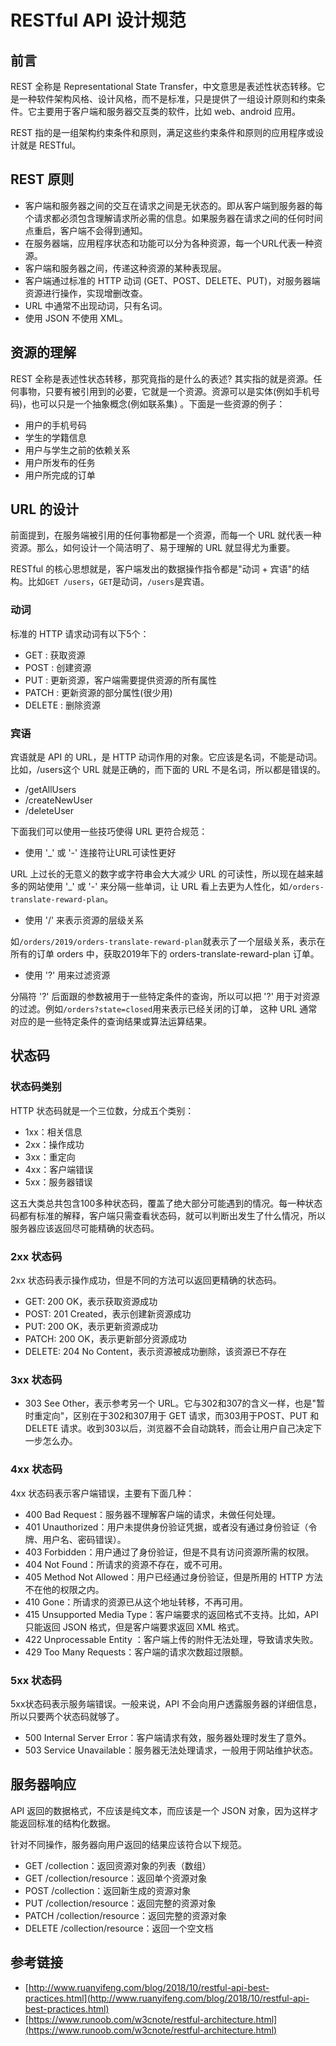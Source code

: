 # RESTful API 设计规范

## 前言
REST 全称是 Representational State Transfer，中文意思是表述性状态转移。它是一种软件架构风格、设计风格，而不是标准，只是提供了一组设计原则和约束条件。它主要用于客户端和服务器交互类的软件，比如 web、android 应用。

REST 指的是一组架构约束条件和原则，满足这些约束条件和原则的应用程序或设计就是 RESTful。

## REST 原则
- 客户端和服务器之间的交互在请求之间是无状态的。即从客户端到服务器的每个请求都必须包含理解请求所必需的信息。如果服务器在请求之间的任何时间点重启，客户端不会得到通知。
- 在服务器端，应用程序状态和功能可以分为各种资源，每一个URL代表一种资源。
- 客户端和服务器之间，传递这种资源的某种表现层。
- 客户端通过标准的 HTTP 动词 (GET、POST、DELETE、PUT)，对服务器端资源进行操作，实现增删改查。
- URL 中通常不出现动词，只有名词。
- 使用 JSON 不使用 XML。

## 资源的理解
REST 全称是表述性状态转移，那究竟指的是什么的表述? 其实指的就是资源。任何事物，只要有被引用到的必要，它就是一个资源。资源可以是实体(例如手机号码)，也可以只是一个抽象概念(例如联系集) 。下面是一些资源的例子：
- 用户的手机号码
- 学生的学籍信息
- 用户与学生之前的依赖关系
- 用户所发布的任务
- 用户所完成的订单

## URL 的设计
前面提到，在服务端被引用的任何事物都是一个资源，而每一个 URL 就代表一种资源。那么，如何设计一个简洁明了、易于理解的 URL 就显得尤为重要。

RESTful 的核心思想就是，客户端发出的数据操作指令都是"动词 + 宾语"的结构。比如`GET /users`，`GET`是动词，`/users`是宾语。

### 动词
标准的 HTTP 请求动词有以下5个：
- GET : 获取资源
- POST : 创建资源
- PUT : 更新资源，客户端需要提供资源的所有属性
- PATCH : 更新资源的部分属性(很少用)
- DELETE : 删除资源

### 宾语
宾语就是 API 的 URL，是 HTTP 动词作用的对象。它应该是名词，不能是动词。比如，/users这个 URL 就是正确的，而下面的 URL 不是名词，所以都是错误的。
- /getAllUsers
- /createNewUser
- /deleteUser

下面我们可以使用一些技巧使得 URL 更符合规范：
- 使用 '_' 或 '-' 连接符让URL可读性更好

URL 上过长的无意义的数字或字符串会大大减少 URL 的可读性，所以现在越来越多的网站使用 '_' 或 '-' 来分隔一些单词，让 URL 看上去更为人性化，如`/orders-translate-reward-plan`。

- 使用 '/' 来表示资源的层级关系

如`/orders/2019/orders-translate-reward-plan`就表示了一个层级关系，表示在所有的订单 orders 中，获取2019年下的 orders-translate-reward-plan 订单。

- 使用 '?' 用来过滤资源

分隔符 '?' 后面跟的参数被用于一些特定条件的查询，所以可以把 '?' 用于对资源的过滤。例如`/orders?state=closed`用来表示已经关闭的订单， 这种 URL 通常对应的是一些特定条件的查询结果或算法运算结果。

## 状态码
### 状态码类别
HTTP 状态码就是一个三位数，分成五个类别：
- 1xx：相关信息
- 2xx：操作成功
- 3xx：重定向
- 4xx：客户端错误
- 5xx：服务器错误

这五大类总共包含100多种状态码，覆盖了绝大部分可能遇到的情况。每一种状态码都有标准的解释，客户端只需查看状态码，就可以判断出发生了什么情况，所以服务器应该返回尽可能精确的状态码。

### 2xx 状态码
2xx 状态码表示操作成功，但是不同的方法可以返回更精确的状态码。
- GET: 200 OK，表示获取资源成功
- POST: 201 Created，表示创建新资源成功
- PUT: 200 OK，表示更新资源成功
- PATCH: 200 OK，表示更新部分资源成功
- DELETE: 204 No Content，表示资源被成功删除，该资源已不存在

### 3xx 状态码
- 303 See Other，表示参考另一个 URL。它与302和307的含义一样，也是"暂时重定向"，区别在于302和307用于 GET 请求，而303用于POST、PUT 和 DELETE 请求。收到303以后，浏览器不会自动跳转，而会让用户自己决定下一步怎么办。

### 4xx 状态码
4xx 状态码表示客户端错误，主要有下面几种：
- 400 Bad Request：服务器不理解客户端的请求，未做任何处理。
- 401 Unauthorized：用户未提供身份验证凭据，或者没有通过身份验证（令牌、用户名、密码错误）。
- 403 Forbidden：用户通过了身份验证，但是不具有访问资源所需的权限。
- 404 Not Found：所请求的资源不存在，或不可用。
- 405 Method Not Allowed：用户已经通过身份验证，但是所用的 HTTP 方法不在他的权限之内。
- 410 Gone：所请求的资源已从这个地址转移，不再可用。
- 415 Unsupported Media Type：客户端要求的返回格式不支持。比如，API 只能返回 JSON 格式，但是客户端要求返回 XML 格式。
- 422 Unprocessable Entity ：客户端上传的附件无法处理，导致请求失败。
- 429 Too Many Requests：客户端的请求次数超过限额。

### 5xx 状态码
5xx状态码表示服务端错误。一般来说，API 不会向用户透露服务器的详细信息，所以只要两个状态码就够了。
- 500 Internal Server Error：客户端请求有效，服务器处理时发生了意外。
- 503 Service Unavailable：服务器无法处理请求，一般用于网站维护状态。

## 服务器响应
API 返回的数据格式，不应该是纯文本，而应该是一个 JSON 对象，因为这样才能返回标准的结构化数据。

针对不同操作，服务器向用户返回的结果应该符合以下规范。
- GET /collection：返回资源对象的列表（数组）
- GET /collection/resource：返回单个资源对象
- POST /collection：返回新生成的资源对象
- PUT /collection/resource：返回完整的资源对象
- PATCH /collection/resource：返回完整的资源对象
- DELETE /collection/resource：返回一个空文档

## 参考链接
- [http://www.ruanyifeng.com/blog/2018/10/restful-api-best-practices.html](http://www.ruanyifeng.com/blog/2018/10/restful-api-best-practices.html)
- [https://www.runoob.com/w3cnote/restful-architecture.html](https://www.runoob.com/w3cnote/restful-architecture.html)